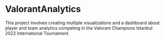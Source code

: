 # ValorantAnalytics
This project involves creating multiple visualizations and a dashboard about player and team analytics competing in the Valorant Champions Istanbul 2022 International Tournament. 
